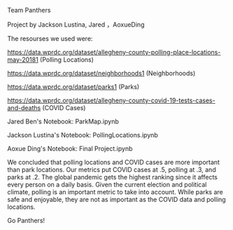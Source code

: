 Team Panthers 

Project by Jackson Lustina, Jared ，AoxueDing

The resourses we used were:

https://data.wprdc.org/dataset/allegheny-county-polling-place-locations-may-20181 (Polling Locations)

https://data.wprdc.org/dataset/neighborhoods1 (Neighborhoods)

https://data.wprdc.org/dataset/parks1 (Parks)

https://data.wprdc.org/dataset/allegheny-county-covid-19-tests-cases-and-deaths (COVID Cases)



Jared Ben's Notebook: ParkMap.ipynb

Jackson Lustina's Notebook: PollingLocations.ipynb

Aoxue Ding's Notebook: Final Project.ipynb

We concluded that polling locations and COVID cases are more important than park locations. Our metrics put COVID cases at .5, polling at .3, and parks at .2. The global pandemic gets the highest ranking since it affects every person on a daily basis. Given the current election and political climate, polling is an important metric to take into account. While parks are safe and enjoyable, they are not as important as the COVID data and polling locations. 

Go Panthers!
